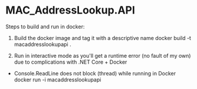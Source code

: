 # MAC_AddressLookup.API

Steps to build and run in docker:

1) Build the docker image and tag it with a descriptive name
docker build -t macaddresslookupapi .

2) Run in interactive mode as you'll get a runtime error (no fault of my own) due to complications with .NET Core + Docker
  - Console.ReadLine does not block (thread) while running in Docker
docker run -i macaddresslookupapi
